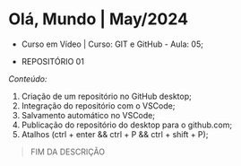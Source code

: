 # Olá, Mundo | May/2024

- Curso em Vídeo | Curso: GIT e GitHub - Aula: 05;

* REPOSITÓRIO 01

_Conteúdo:_
   
 1. Criação de um repositório no GitHub desktop;
 2. Integração do repositório com o VSCode;
 3. Salvamento automático no VSCode;
 4. Publicação do repositório do desktop para o github.com;
 5. Atalhos (ctrl + enter && ctrl + P && ctrl + shift + P);

> FIM DA DESCRIÇÃO
